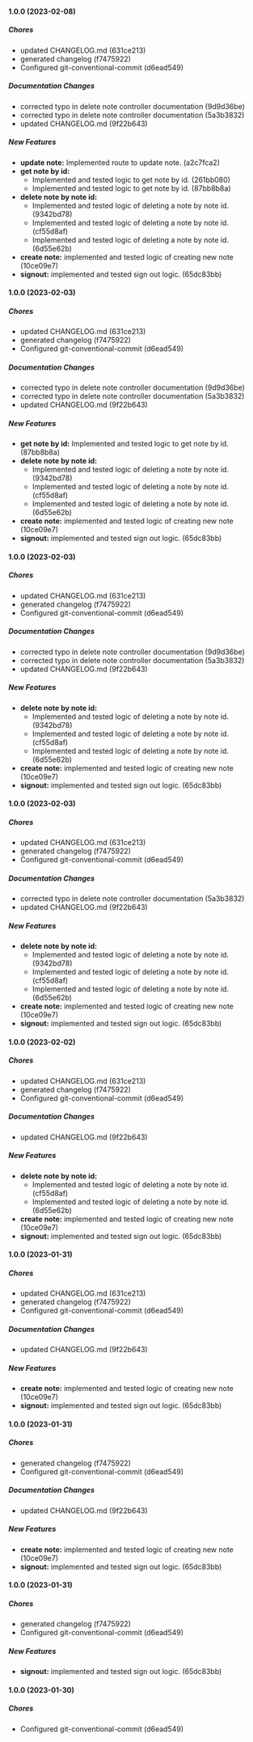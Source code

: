 #### 1.0.0 (2023-02-08)

##### Chores

*  updated CHANGELOG.md (631ce213)
*  generated changelog (f7475922)
*  Configured git-conventional-commit (d6ead549)

##### Documentation Changes

*  corrected typo in delete note controller documentation (9d9d36be)
*  corrected typo in delete note controller documentation (5a3b3832)
*  updated CHANGELOG.md (9f22b643)

##### New Features

* **update note:**  Implemented route to update note. (a2c7fca2)
* **get note by id:**
  *  Implemented and tested logic to get note by id. (261bb080)
  *  Implemented and tested logic to get note by id. (87bb8b8a)
* **delete note by note id:**
  *  Implemented and tested logic of deleting a note by note id. (9342bd78)
  *  Implemented and tested logic of deleting a note by note id. (cf55d8af)
  *  Implemented and tested logic of deleting a note by note id. (6d55e62b)
* **create note:**  implemented and tested logic of creating new note (10ce09e7)
* **signout:**  implemented and tested sign out logic. (65dc83bb)

#### 1.0.0 (2023-02-03)

##### Chores

*  updated CHANGELOG.md (631ce213)
*  generated changelog (f7475922)
*  Configured git-conventional-commit (d6ead549)

##### Documentation Changes

*  corrected typo in delete note controller documentation (9d9d36be)
*  corrected typo in delete note controller documentation (5a3b3832)
*  updated CHANGELOG.md (9f22b643)

##### New Features

* **get note by id:**  Implemented and tested logic to get note by id. (87bb8b8a)
* **delete note by note id:**
  *  Implemented and tested logic of deleting a note by note id. (9342bd78)
  *  Implemented and tested logic of deleting a note by note id. (cf55d8af)
  *  Implemented and tested logic of deleting a note by note id. (6d55e62b)
* **create note:**  implemented and tested logic of creating new note (10ce09e7)
* **signout:**  implemented and tested sign out logic. (65dc83bb)

#### 1.0.0 (2023-02-03)

##### Chores

*  updated CHANGELOG.md (631ce213)
*  generated changelog (f7475922)
*  Configured git-conventional-commit (d6ead549)

##### Documentation Changes

*  corrected typo in delete note controller documentation (9d9d36be)
*  corrected typo in delete note controller documentation (5a3b3832)
*  updated CHANGELOG.md (9f22b643)

##### New Features

* **delete note by note id:**
  *  Implemented and tested logic of deleting a note by note id. (9342bd78)
  *  Implemented and tested logic of deleting a note by note id. (cf55d8af)
  *  Implemented and tested logic of deleting a note by note id. (6d55e62b)
* **create note:**  implemented and tested logic of creating new note (10ce09e7)
* **signout:**  implemented and tested sign out logic. (65dc83bb)

#### 1.0.0 (2023-02-03)

##### Chores

*  updated CHANGELOG.md (631ce213)
*  generated changelog (f7475922)
*  Configured git-conventional-commit (d6ead549)

##### Documentation Changes

*  corrected typo in delete note controller documentation (5a3b3832)
*  updated CHANGELOG.md (9f22b643)

##### New Features

* **delete note by note id:**
  *  Implemented and tested logic of deleting a note by note id. (9342bd78)
  *  Implemented and tested logic of deleting a note by note id. (cf55d8af)
  *  Implemented and tested logic of deleting a note by note id. (6d55e62b)
* **create note:**  implemented and tested logic of creating new note (10ce09e7)
* **signout:**  implemented and tested sign out logic. (65dc83bb)

#### 1.0.0 (2023-02-02)

##### Chores

*  updated CHANGELOG.md (631ce213)
*  generated changelog (f7475922)
*  Configured git-conventional-commit (d6ead549)

##### Documentation Changes

*  updated CHANGELOG.md (9f22b643)

##### New Features

* **delete note by note id:**
  *  Implemented and tested logic of deleting a note by note id. (cf55d8af)
  *  Implemented and tested logic of deleting a note by note id. (6d55e62b)
* **create note:**  implemented and tested logic of creating new note (10ce09e7)
* **signout:**  implemented and tested sign out logic. (65dc83bb)

#### 1.0.0 (2023-01-31)

##### Chores

*  updated CHANGELOG.md (631ce213)
*  generated changelog (f7475922)
*  Configured git-conventional-commit (d6ead549)

##### Documentation Changes

*  updated CHANGELOG.md (9f22b643)

##### New Features

* **create note:**  implemented and tested logic of creating new note (10ce09e7)
* **signout:**  implemented and tested sign out logic. (65dc83bb)

#### 1.0.0 (2023-01-31)

##### Chores

*  generated changelog (f7475922)
*  Configured git-conventional-commit (d6ead549)

##### Documentation Changes

*  updated CHANGELOG.md (9f22b643)

##### New Features

* **create note:**  implemented and tested logic of creating new note (10ce09e7)
* **signout:**  implemented and tested sign out logic. (65dc83bb)

#### 1.0.0 (2023-01-31)

##### Chores

*  generated changelog (f7475922)
*  Configured git-conventional-commit (d6ead549)

##### New Features

* **signout:**  implemented and tested sign out logic. (65dc83bb)

#### 1.0.0 (2023-01-30)

##### Chores

*  Configured git-conventional-commit (d6ead549)

